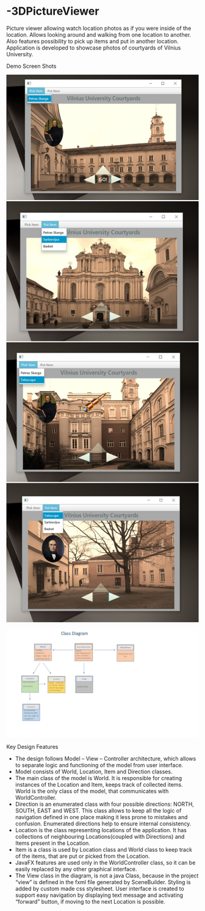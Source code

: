 # -3DPictureViewer
Picture viewer allowing watch location photos as if you were inside of the location. Allows looking around and walking from one location to another. Also features possibility to pick up items and put in another location. 
Application is developed to showcase photos of courtyards of Vilnius University.

Demo Screen Shots

![alt text](https://github.com/RuSaBin/-3DPictureViewer/blob/master/tools/demo/A.jpg)
![alt text](https://github.com/RuSaBin/-3DPictureViewer/blob/master/tools/demo/B.jpg)
![alt text](https://github.com/RuSaBin/-3DPictureViewer/blob/master/tools/demo/C.jpg)
![alt text](https://github.com/RuSaBin/-3DPictureViewer/blob/master/tools/demo/D.jpg)



![alt text](https://github.com/RuSaBin/-3DPictureViewer/blob/master/tools/demo/Class%20Diagram.jpg)

Key Design Features

- The design follows Model – View – Controller architecture, which allows to
separate logic and functioning of the model from user interface.
- Model consists of World, Location, Item and Direction classes.
- The main class of the model is World. It is responsible for creating instances
of the Location and Item, keeps track of collected items. World is the only
class of the model, that communicates with WorldController.
- Direction is an enumerated class with four possible directions: NORTH,
SOUTH, EAST and WEST. This class allows to keep all the logic of navigation
defined in one place making it less prone to mistakes and confusion.
Enumerated directions help to ensure internal consistency.
- Location is the class representing locations of the application. It has
collections of neighbouring Locations(coupled with Directions) and Items
present in the Location.
- Item is a class is used by Location class and World class to keep track of the
items, that are put or picked from the Location.
- JavaFX features are used only in the WorldController class, so it can be
easily replaced by any other graphical interface.
- The View class in the diagram, is not a java Class, because in the project
“view” is defined in the fxml file generated by SceneBuilder. Styling is
added by custom made css stylesheet. User interface is created to support
easy navigation by displaying text message and activating “forward”
button, if moving to the next Location is possible.

